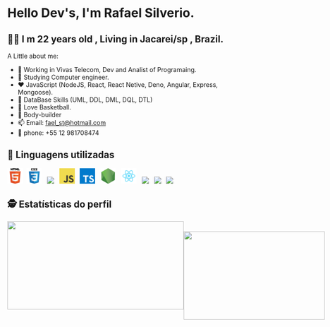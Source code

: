 
# Hello Dev's, I'm Rafael Silverio.
## 👦🏽 I m 22 years old , Living in Jacarei/sp , Brazil.

A Little about me:

- 🔭 Working in Vivas Telecom, Dev and Analist of Programaing.
- 📕 Studying Computer engineer.
- ❤ JavaScript (NodeJS, React, React Netive, Deno, Angular, Express, Mongoose).
- 💾 DataBase Skills (UML, DDL, DML, DQL, DTL)
- 🏀 Love Basketball.
- 💪 Body-builder
- 📫 Email: fael_st@hotmail.com
- 📱 phone: +55 12 981708474


## 🦉 Linguagens utilizadas
<div align="start">
    <img height="35"
        src="https://raw.githubusercontent.com/github/explore/80688e429a7d4ef2fca1e82350fe8e3517d3494d/topics/html/html.png">&nbsp;
    <img height="35"
        src="https://raw.githubusercontent.com/github/explore/80688e429a7d4ef2fca1e82350fe8e3517d3494d/topics/css/css.png">&nbsp;&nbsp;
    <img height="35" src="https://cdn.iconscout.com/icon/free/png-256/bootstrap-226077.png">&nbsp;&nbsp;
    <img height="35"
        src="https://raw.githubusercontent.com/github/explore/80688e429a7d4ef2fca1e82350fe8e3517d3494d/topics/javascript/javascript.png">&nbsp;&nbsp;
    <img height="35"
        src="https://raw.githubusercontent.com/github/explore/80688e429a7d4ef2fca1e82350fe8e3517d3494d/topics/typescript/typescript.png">&nbsp;&nbsp;
    <img height="35"
        src="https://raw.githubusercontent.com/github/explore/80688e429a7d4ef2fca1e82350fe8e3517d3494d/topics/nodejs/nodejs.png">&nbsp;&nbsp;
    <img height="35"
        src="https://raw.githubusercontent.com/github/explore/80688e429a7d4ef2fca1e82350fe8e3517d3494d/topics/react/react.png">&nbsp;&nbsp;
    <img height="35"
        src="https://upload.wikimedia.org/wikipedia/commons/thumb/1/17/GraphQL_Logo.svg/1024px-GraphQL_Logo.svg.png">&nbsp;&nbsp;
    <img height="35" src="https://www.vectorlogo.zone/logos/mysql/mysql-official.svg">&nbsp;&nbsp;
    <img height="40" src="https://cdn.iconscout.com/icon/free/png-512/mongodb-3-1175138.png">&nbsp;&nbsp;
</div>


## 🕵 Estatísticas do perfil
<div style="display: flex; flex-direction: row; justify-content: space-between;">
    <div style="">
        <img align="left" src="https://github-readme-stats.vercel.app/api?username=Faelst&show_icons=true&theme=dark"
            width="400px" height="200px" />
    </div>
    <div class="ml-1" style="margin-top: 23px; height: 155px;">
        <img align="left"
            src="https://github-readme-stats.vercel.app/api/top-langs/?username=Faelst&layout=compact&theme=dark"
            width="320px" height="200px" />
    </div>
</div>
